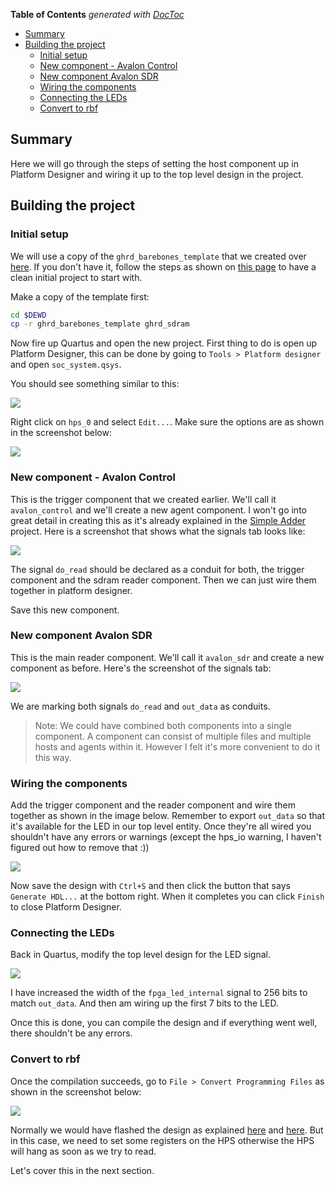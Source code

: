 <!-- START doctoc generated TOC please keep comment here to allow auto update -->
<!-- DON'T EDIT THIS SECTION, INSTEAD RE-RUN doctoc TO UPDATE -->
**Table of Contents**  *generated with [DocToc](https://github.com/thlorenz/doctoc)*

- [Summary](#summary)
- [Building the project](#building-the-project)
  - [Initial setup](#initial-setup)
  - [New component - Avalon Control](#new-component---avalon-control)
  - [New component Avalon SDR](#new-component-avalon-sdr)
  - [Wiring the components](#wiring-the-components)
  - [Connecting the LEDs](#connecting-the-leds)
  - [Convert to rbf](#convert-to-rbf)

<!-- END doctoc generated TOC please keep comment here to allow auto update -->

## Summary

Here we will go through the steps of setting the host component up in Platform Designer and wiring it up to the top level design in the project.

## Building the project

### Initial setup

We will use a copy of the `ghrd_barebones_template` that we created over [here](https://github.com/zangman/de10-nano/wiki/Simple-Hardware-Adder:-Initial-Project-Setup#create-a-backup-of-this-project). If you don't have it, follow the steps as shown on [this page](https://github.com/zangman/de10-nano/wiki/Simple-Hardware-Adder:-Initial-Project-Setup) to have a clean initial project to start with.

Make a copy of the template first:

```bash
cd $DEWD
cp -r ghrd_barebones_template ghrd_sdram
```

Now fire up Quartus and open the new project. First thing to do is open up Platform Designer, this can be done by going to `Tools > Platform designer` and open `soc_system.qsys`.

You should see something similar to this:

![](images/stage1_pd1.png)

Right click on `hps_0` and select `Edit...`. Make sure the options are as shown in the screenshot below:

![](images/stage1_pd2.png)

### New component - Avalon Control

This is the trigger component that we created earlier. We'll call it `avalon_control` and we'll create a new agent component. I won't go into great detail in creating this as it's already explained in the [Simple Adder](https://github.com/zangman/de10-nano/wiki/Simple-Hardware-Adder:-Custom-Avalon-MM-Components) project. Here is a screenshot that shows what the signals tab looks like:

![](images/avalon_control.png)

The signal `do_read` should be declared as a conduit for both, the trigger component and the sdram reader component. Then we can just wire them together in platform designer.

Save this new component.

### New component Avalon SDR

This is the main reader component. We'll call it `avalon_sdr` and create a new component as before. Here's the screenshot of the signals tab:

![](images/avalon_sdr.png)

We are marking both signals `do_read` and `out_data` as conduits.

> Note: We could have combined both components into a single component. A component can consist of multiple files and multiple hosts and agents within it. However I felt it's more convenient to do it this way.

### Wiring the components

Add the trigger component and the reader component and wire them together as shown in the image below. Remember to export `out_data` so that it's available for the LED in our top level entity. Once they're all wired you shouldn't have any errors or warnings (except the hps_io warning, I haven't figured out how to remove that :))

![](images/stage1_pd3.png)

Now save the design with `Ctrl+S` and then click the button that says `Generate HDL...` at the bottom right. When it completes you can click `Finish` to close Platform Designer.

### Connecting the LEDs

Back in Quartus, modify the top level design for the LED signal.

![](images/quartus_sdr1.png)

I have increased the width of the `fpga_led_internal` signal to 256 bits to match `out_data`. And then am wiring up the first 7 bits to the LED.

Once this is done, you can compile the design and if everything went well, there shouldn't be any errors.

### Convert to rbf

Once the compilation succeeds, go to `File > Convert Programming Files` as shown in the screenshot below:

![](images/convert_rbf.png)



Normally we would have flashed the design as explained [here](https://github.com/zangman/de10-nano/wiki/Flash-FPGA-from-HPS-(running-Linux)) and [here](https://github.com/zangman/de10-nano/wiki/Flash-FPGA-On-Boot-Up). But in this case, we need to set some registers on the HPS otherwise the HPS will hang as soon as we try to read.

Let's cover this in the next section.
